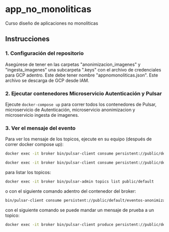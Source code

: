 # app_no_monoliticas
Curso diseño de aplicaciones no monolíticas

## Instrucciones

### 1. Configuración del repositorio

Asegúrese de tener en las carpetas "anonimizacion_imagenes" y "ingesta_imagenes" una subcarpeta ".keys" con el archivo de credenciales para GCP adentro. Este debe tener nombre "appnomonoliticas.json". Este archivo se descarga de GCP desde IAM.

### 2. Ejecutar contenedores Microservicio Autenticación y Pulsar

Ejecute `docker-compose up` para correr todos los contenedores de Pulsar, microservicio de Autenticación, microservicio anonimizacion y microservicio ingesta de imagenes.

### 3. Ver el mensaje del evento

Para ver los mensaje de los topicos, ejecute en su equipo (después de correr docker compose up):

```bash
docker exec -it broker bin/pulsar-client consume persistent://public/default/eventos-anonimizador -s my-subscription -n 0
```

```bash
docker exec -it broker bin/pulsar-client consume persistent://public/default/comando_ingesta_imagenes -s my-subscription -n 0
```

para listar los topicos:
```bash
docker exec -it broker bin/pulsar-admin topics list public/default
```


o con el siguiente comando adentro del contenedor del broker:

```bash
bin/pulsar-client consume persistent://public/default/eventos-anonimizador -s my-subscription -n 0
```

con el siguiente comando se puede mandar un mensaje de prueba a un topico:
```bash
docker exec -it broker bin/pulsar-client produce persistent://public/default/comando_ingesta_imagenes_rollback -m "{hacer rollback}
```